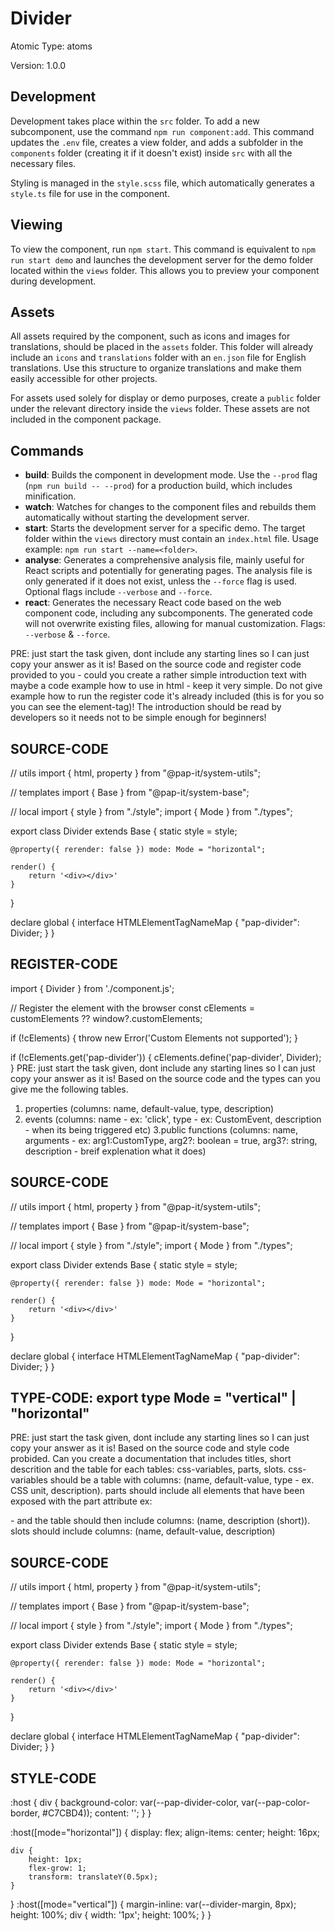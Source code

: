 # Divider

Atomic Type: atoms

Version: 1.0.0

## Development

Development takes place within the `src` folder. To add a new subcomponent, use the command `npm run component:add`. This command updates the `.env` file, creates a view folder, and adds a subfolder in the `components` folder (creating it if it doesn't exist) inside `src` with all the necessary files.

Styling is managed in the `style.scss` file, which automatically generates a `style.ts` file for use in the component.

## Viewing

To view the component, run `npm start`. This command is equivalent to `npm run start demo` and launches the development server for the demo folder located within the `views` folder. This allows you to preview your component during development.

## Assets

All assets required by the component, such as icons and images for translations, should be placed in the `assets` folder. This folder will already include an `icons` and `translations` folder with an `en.json` file for English translations. Use this structure to organize translations and make them easily accessible for other projects.

For assets used solely for display or demo purposes, create a `public` folder under the relevant directory inside the `views` folder. These assets are not included in the component package.

## Commands

- **build**: Builds the component in development mode. Use the `--prod` flag (`npm run build -- --prod`) for a production build, which includes minification.
- **watch**: Watches for changes to the component files and rebuilds them automatically without starting the development server.
- **start**: Starts the development server for a specific demo. The target folder within the `views` directory must contain an `index.html` file. Usage example: `npm run start --name=<folder>`.
- **analyse**: Generates a comprehensive analysis file, mainly useful for React scripts and potentially for generating pages. The analysis file is only generated if it does not exist, unless the `--force` flag is used. Optional flags include `--verbose` and `--force`.
- **react**: Generates the necessary React code based on the web component code, including any subcomponents. The generated code will not overwrite existing files, allowing for manual customization. Flags: `--verbose` & `--force`.

PRE: just start the task given, dont include any starting lines so I can just copy your answer as it is!
 Based on the source code and register code provided to you - could you create a rather simple introduction text with maybe a code example how to use in html - keep it very simple. Do not give example how to run the register code it's already included (this is for you so you can see the element-tag)! The introduction should be read by developers so it needs not to be simple enough for beginners!

## SOURCE-CODE

// utils
import { html, property } from "@pap-it/system-utils";

// templates
import { Base } from "@pap-it/system-base";

// local
import { style } from "./style";
import { Mode } from "./types";

export class Divider extends Base {
    static style = style;

    @property({ rerender: false }) mode: Mode = "horizontal";

    render() {
        return '<div></div>'
    }
}

declare global {
    interface HTMLElementTagNameMap {
        "pap-divider": Divider;
    }
}

## REGISTER-CODE

import { Divider } from './component.js';

// Register the element with the browser
const cElements = customElements ?? window?.customElements;

if (!cElements) {
  throw new Error('Custom Elements not supported');
}

if (!cElements.get('pap-divider')) {
  cElements.define('pap-divider', Divider);
}
PRE: just start the task given, dont include any starting lines so I can just copy your answer as it is!
 Based on the source code and the types can you give me the following tables.

1. properties (columns: name, default-value, type, description)
2. events (columns: name - ex: 'click', type - ex: CustomEvent<ClickEvent>, description - when its being triggered etc)
3.public functions (columns: name, arguments - ex: arg1:CustomType, arg2?: boolean = true, arg3?: string, description - breif explenation what it does)

## SOURCE-CODE

 // utils
import { html, property } from "@pap-it/system-utils";

// templates
import { Base } from "@pap-it/system-base";

// local
import { style } from "./style";
import { Mode } from "./types";

export class Divider extends Base {
    static style = style;

    @property({ rerender: false }) mode: Mode = "horizontal";

    render() {
        return '<div></div>'
    }
}

declare global {
    interface HTMLElementTagNameMap {
        "pap-divider": Divider;
    }
}

## TYPE-CODE: export type Mode = "vertical" | "horizontal"

PRE: just start the task given, dont include any starting lines so I can just copy your answer as it is!
 Based on the source code and style code probided. Can you create a documentation that includes titles, short descrition and the table for each tables: css-variables, parts, slots.
css-variables should be a table with columns: (name, default-value, type - ex. CSS unit, description).
parts should include all elements that have been exposed with the part attribute ex: <p part='foo'> - and the table should then include columns: (name, description (short)).
slots should include columns: (name, default-value, description)

## SOURCE-CODE

// utils
import { html, property } from "@pap-it/system-utils";

// templates
import { Base } from "@pap-it/system-base";

// local
import { style } from "./style";
import { Mode } from "./types";

export class Divider extends Base {
    static style = style;

    @property({ rerender: false }) mode: Mode = "horizontal";

    render() {
        return '<div></div>'
    }
}

declare global {
    interface HTMLElementTagNameMap {
        "pap-divider": Divider;
    }
}

## STYLE-CODE

:host {
    div {
        background-color: var(--pap-divider-color, var(--pap-color-border, #C7CBD4));
        content: '';
    }
}

:host([mode="horizontal"]) {
    display: flex;
    align-items: center;
    height: 16px;

    div {
        height: 1px;
        flex-grow: 1;
        transform: translateY(0.5px);
    }
}
:host([mode="vertical"]) {
    margin-inline: var(--divider-margin, 8px);
    height: 100%;
    div {
        width: '1px';
        height: 100%;
    }
}
